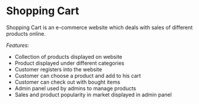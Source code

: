 # Shopping Cart
Shopping Cart is an e-commerce website which deals with sales of different products online. 

*Features:*

* Collection of products displayed on website
* Product displayed under different categories
* Customer registers into the website
* Customer can choose a product and add to his cart
* Customer can check out with bought items
* Admin panel used by admins to manage products
* Sales and product popularity in market displayed in admin panel

